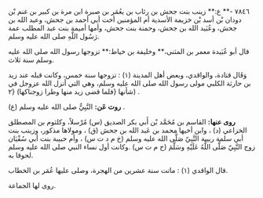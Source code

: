 ٧٨٤٦ -** ع:** زينب بنت جحش بن رئاب بن يعُمَر بن صبرة ابن مرة بن كبير بن غنم بْن دودان بْن أسد بْن خزيمة الأسدية أم المؤمنين أخت أبي أحمد بن جحش، وعبد الله بن جحش، وعُبَيد الله بن جحش، وحمنة بنت جحش، وأمها أميمة بنت عبد المطلب عمة رَسُول اللَّهِ صلى الله عليه وسلم.

قال أبو عُبَيدة معمر بن المثنى،** وخليفة بن خياط:** تزوجها رسول الله صلى الله عليه وسلم سنة ثلاث.

وَقَال قتادة، والواقدي، وبعض أهل المدينة (١) : تزوجها سنة خمس، وكانت قبله عند زيد بن حارثة الكلبي مولى رسول الله صلى الله عليه وسلم، وهي التي أنزل الله عزوجل في شأنها {فلما قضى زيد منها وطرا زوجناكها) {٢) .

**روت عَن:** النَّبِيُّ صلى الله عليه وسلم (ع) .

**روى عنها:** القاسم بن مُحَمَّد بْن أَبي بكر الصديق (س) مُرْسلاً، وكلثوم بن المصطلق الخزاعي (د) ، وابن أخيها محمد بن عَبد الله بن جحش (ق) ، ومولاها مذكور، وزينب بنت أبي سلمة ربيبة النَّبِيّ صَلَّى الله عليه وسلم (خ م د ت س) ، وأم حبيبة بنت أبي سُفْيَان زوج النَّبِيّ صَلَّى اللَّهُ عَلَيْهِ وسَلَّمَ (خ م ت س) .وكانت أول نساء النبي صلى الله عليه وسلم لحوقا به.

قال الواقدي (١) : ماتت سنة عشرين من الهجرة، وصلى عليها عُمَر بن الخطاب.

روى لها الجماعة.